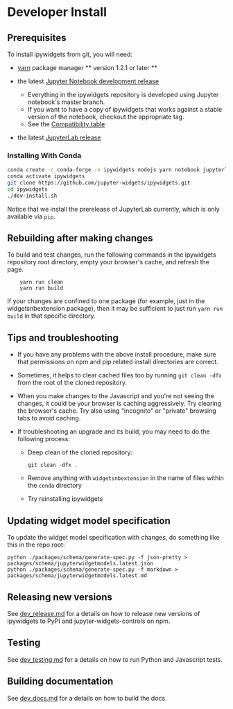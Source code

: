 # Developer Install

## Prerequisites

To install ipywidgets from git, you will need:

- [yarn](https://yarnpkg.com/) package manager ** version 1.2.1 or later **

- the latest [Jupyter Notebook development release](https://github.com/jupyter/notebook/releases)
  + Everything in the ipywidgets repository is developed using Jupyter
    notebook's master branch.
  + If you want to have a copy of ipywidgets that works against a stable
    version of the notebook, checkout the appropriate tag.
  + See the
    [Compatibility table](https://github.com/jupyter-widgets/ipywidgets#compatibility)
    
- the latest [JupyterLab release](https://github.com/jupyterlab/jupyterlab/releases)



### Installing With Conda 

```bash
conda create -c conda-forge -n ipywidgets nodejs yarn notebook jupyterlab
conda activate ipywidgets
git clone https://github.com/jupyter-widgets/ipywidgets.git
cd ipywidgets
./dev-install.sh
```

Notice that we install the prerelease of JupyterLab currently, which is only available via `pip`.

Rebuilding after making changes
----------------------------

To build and test changes, run the following commands in the ipywidgets repository root directory, empty your browser's cache, and refresh the page.

        yarn run clean
        yarn run build

If your changes are confined to one package (for example, just in the widgetsnbextension package), then it may be sufficient to just run `yarn run build` in that specific directory.

Tips and troubleshooting
------------------------

- If you have any problems with the above install procedure, make sure that
permissions on npm and pip related install directories are correct.

- Sometimes, it helps to clear cached files too by running `git clean -dfx`
  from the root of the cloned repository.

- When you make changes to the Javascript and you're not seeing the changes,
 it could be your browser is caching aggressively. Try clearing the browser's
 cache. Try also using "incognito" or "private" browsing tabs to avoid
 caching.

- If troubleshooting an upgrade and its build, you may need to do the
  following process:

    - Deep clean of the cloned repository:

      ```
      git clean -dfx .
      ```

    - Remove anything with `widgetsnbextension` in the name of files within
        the `conda` directory

    - Try reinstalling ipywidgets

Updating widget model specification
-----------------------------------

To update the widget model specification with changes, do something like this in the repo root:
```
python ./packages/schema/generate-spec.py -f json-pretty > packages/schema/jupyterwidgetmodels.latest.json
python ./packages/schema/generate-spec.py -f markdown > packages/schema/jupyterwidgetmodels.latest.md
```

Releasing new versions
----------------------

See [dev_release.md](dev_release.md) for a details on how to release new versions of ipywidgets to PyPI and jupyter-widgets-controls on npm.

Testing
-------

See [dev_testing.md](dev_testing.md) for a details on how to run Python and Javascript tests.

Building documentation
----------------------

See [dev_docs.md](dev_docs.md) for a details on how to build the docs.
